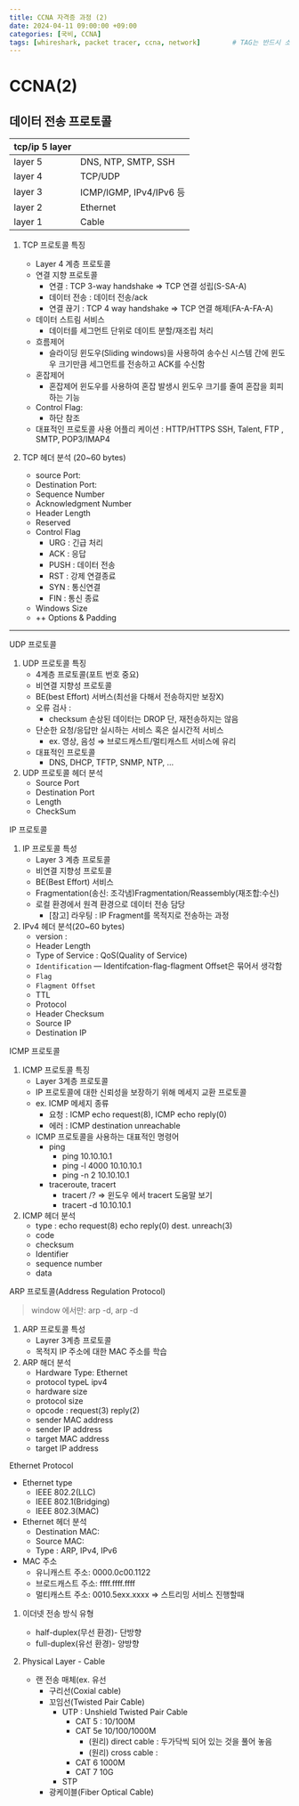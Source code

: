 ```yaml
---
title: CCNA 자격증 과정 (2)
date: 2024-04-11 09:00:00 +09:00
categories: [국비, CCNA]
tags: [whireshark, packet tracer, ccna, network]		# TAG는 반드시 소문자로 이루어져야함!
---
```

# CCNA(2)
## 데이터 전송 프로토콜

| tcp/ip 5 layer |  |
| --- | --- |
| layer 5 | DNS, NTP, SMTP, SSH |
| layer 4 | TCP/UDP |
| layer 3 | ICMP/IGMP, IPv4/IPv6 등 |
| layer 2 | Ethernet |
| layer 1 | Cable |

1. TCP 프로토콜 특징
    - Layer 4 계층 프로토콜
    - 연결 지향 프로토콜
        - 연결 : TCP 3-way handshake ⇒ TCP 연결 성립(S-SA-A)
        - 데이터 전송 : 데이터 전송/ack
        - 연결 끊기 : TCP 4 way handshake ⇒ TCP 연결 해제(FA-A-FA-A)
    - 데이터 스트림 서비스
        - 데이터를 세그먼트 단위로 데이트 분할/재조립 처리
    - 흐름제어
        - 슬라이딩 윈도우(Sliding windows)을 사용하여 송수신 시스템 간에 윈도우 크기만큼 세그먼트를 전송하고 ACK를 수신함
    - 혼잡제어
        - 혼잡제어 윈도우를 사용하여 혼잡 발생시 윈도우 크기를 줄여 혼잡을 회피하는 기능
    - Control Flag:
        - 하단 참조
    - 대표적인 프로토콜 사용 어플리 케이션 : HTTP/HTTPS SSH, Talent, FTP , SMTP, POP3/IMAP4

2. TCP 헤더 분석 (20~60 bytes)
    - source Port:
    - Destination Port:
    - Sequence Number
    - Acknowledgment Number
    - Header Length
    - Reserved
    - Control Flag
        - URG : 긴급 처리
        - ACK : 응답
        - PUSH : 데이터 전송
        - RST : 강제 연결종료
        - SYN : 통신연결
        - FIN : 통신 종료
    - Windows Size
    - ++ Options & Padding

---

UDP 프로토콜

1. UDP 프로토콜 특징
    - 4계층 프로토콜(포트 번호 중요)
    - 비연결 지향성 프로토콜
    - BE(best Effort) 서버스(최선을 다해서 전송하지만 보장X)
    - 오류 검사 :
        - checksum 손상된 데이터는 DROP 단, 재전송하지는 않음
    - 단순한 요청/응답만 실시하는 서비스 혹은 실시간적 서비스
        - ex. 영상, 음성 ⇒ 브로드캐스트/멀티캐스트 서비스에 유리
    - 대표적인 프로토콜
        - DNS, DHCP, TFTP, SNMP, NTP, …
2. UDP 프로토콜 헤더 분석
    - Source Port
    - Destination Port
    - Length
    - CheckSum

IP 프로토콜

1. IP 프로토콜 특성
    - Layer 3 계층 프로토콜
    - 비연결 지향성 프로토콜
    - BE(Best Effort) 서비스
    - Fragmentation(송신: 조각냄)Fragmentation/Reassembly(재조합:수신)
    - 로컬 환경에서 원격 환경으로 데이터 전송 담당
        - [참고] 라우팅 : IP Fragment를 목적지로 전송하는 과정
2. IPv4 헤더 분석(20~60 bytes)
    - version :
    - Header Length
    - Type of Service : QoS(Quality of Service)
    - `Identification`  — Identifcation-flag-flagment Offset은 묶어서 생각함
    - `Flag`
    - `Flagment Offset`
    - TTL
    - Protocol
    - Header Checksum
    - Source IP
    - Destination IP
    

ICMP 프로토콜

1. ICMP 프로토콜 특징
    - Layer 3계층 프로토콜
    - IP 프로토콜에 대한 신뢰성을 보장하기 위해 메세지 교환 프로토콜
    - ex. ICMP 메세지 종류
        - 요청  : ICMP echo request(8), ICMP echo reply(0)
        - 에러  : ICMP destination unreachable
    - ICMP 프로토콜을 사용하는 대표적인 명령어
        - ping
            - ping 10.10.10.1
            - ping -l 4000 10.10.10.1
            - ping -n 2 10.10.10.1
        - traceroute, tracert
            - tracert /? ⇒ 윈도우 에서 tracert 도움말 보기
            - tracert -d 10.10.10.1
2. ICMP 헤더 분석
    - type : echo request(8) echo reply(0) dest. unreach(3)
    - code
    - checksum
    - Identifier
    - sequence number
    - data

ARP 프로토콜(Address Regulation Protocol)

> window 에서만:
arp -d, arp -d <ip>
> 
1. ARP 프로토콜 특성
    - Layrer 3계층 프로토콜
    - 목적지 IP 주소에 대한 MAC 주소를 학습
2. ARP 해더 분석
    - Hardware Type: Ethernet
    - protocol typeL ipv4
    - hardware size
    - protocol size
    - opcode : request(3) reply(2)
    - sender MAC address
    - sender IP address
    - target MAC address
    - target IP address

Ethernet Protocol

- Ethernet type
    - IEEE 802.2(LLC)
    - IEEE 802.1(Bridging)
    - IEEE 802.3(MAC)
- Ethernet 헤더 분석
    - Destination MAC:
    - Source MAC:
    - Type : ARP, IPv4, IPv6
- MAC 주소
    - 유니캐스트 주소: 0000.0c00.1122
    - 브로드캐스트 주소: ffff.ffff.ffff
    - 멀티캐스트 주소:  0010.5exx.xxxx ⇒ 스트리밍 서비스 진행할때
1. 이더넷 전송 방식 유형
    - half-duplex(무선 환경)- 단방향
    - full-duplex(유선 환경)- 양방향
    
2. Physical Layer - Cable 
    - 랜 전송 매체(ex. 유선
        - 구리선(Coxial cable)
        - 꼬임선(Twisted Pair Cable)
            - UTP : Unshield Twisted Pair Cable
                - CAT 5 : 10/100M
                - CAT 5e 10/100/1000M
                    - (원리) direct cable : 두가닥씩 되어 있는 것을 풀어 놓음
                    - (원리) cross cable :
                - CAT 6 1000M
                - CAT 7 10G
            - STP
        - 광케이블(Fiber Optical Cable)
        
